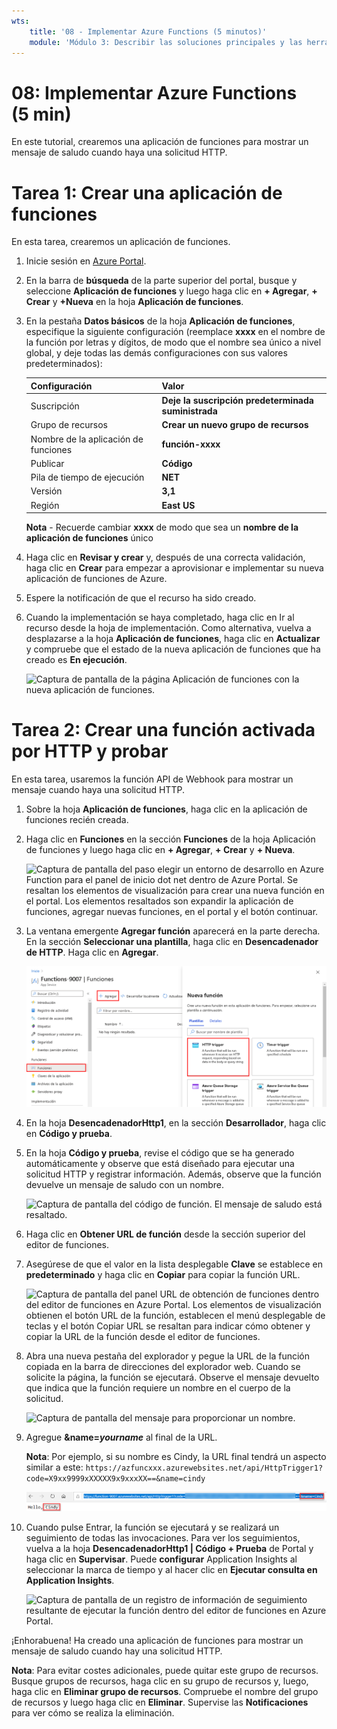 ```yaml
---
wts:
    title: '08 - Implementar Azure Functions (5 minutos)'
    module: 'Módulo 3: Describir las soluciones principales y las herramientas de administración'
---
```

# 08: Implementar Azure Functions (5 min)

En este tutorial, crearemos una aplicación de funciones para mostrar un mensaje de saludo cuando haya una solicitud HTTP. 

# Tarea 1: Crear una aplicación de funciones 

En esta tarea, crearemos un aplicación de funciones.

1. Inicie sesión en [Azure Portal](https://portal.azure.com).

2. En la barra de **búsqueda** de la parte superior del portal, busque y seleccione **Aplicación de funciones** y luego haga clic en **+ Agregar**, **+ Crear** y **+Nueva** en la hoja **Aplicación de funciones**.

3. En la pestaña **Datos básicos** de la hoja **Aplicación de funciones**, especifique la siguiente configuración (reemplace **xxxx** en el nombre de la función por letras y dígitos, de modo que el nombre sea único a nivel global, y deje todas las demás configuraciones con sus valores predeterminados): 

    | Configuración | Valor |
    | -- | --|
    | Suscripción | **Deje la suscripción predeterminada suministrada** |
    | Grupo de recursos | **Crear un nuevo grupo de recursos** |
    | Nombre de la aplicación de funciones | **función-xxxx** |
    | Publicar | **Código** |
    | Pila de tiempo de ejecución | **NET** |
    | Versión | **3,1** |
    | Región | **East US** |

    **Nota** - Recuerde cambiar **xxxx** de modo que sea un **nombre de la aplicación de funciones** único

4. Haga clic en **Revisar y crear** y, después de una correcta validación, haga clic en **Crear** para empezar a aprovisionar e implementar su nueva aplicación de funciones de Azure.

5. Espere la notificación de que el recurso ha sido creado.

6. Cuando la implementación se haya completado, haga clic en Ir al recurso desde la hoja de implementación. Como alternativa, vuelva a desplazarse a la hoja **Aplicación de funciones**, haga clic en **Actualizar** y compruebe que el estado de la nueva aplicación de funciones que ha creado es **En ejecución**. 

    ![Captura de pantalla de la página Aplicación de funciones con la nueva aplicación de funciones.](../images/0701.png)

# Tarea 2: Crear una función activada por HTTP y probar

En esta tarea, usaremos la función API de Webhook para mostrar un mensaje cuando haya una solicitud HTTP. 

1. Sobre la hoja **Aplicación de funciones**, haga clic en la aplicación de funciones recién creada. 

2. Haga clic en **Funciones** en la sección **Funciones** de la hoja Aplicación de funciones y luego haga clic en **+ Agregar**, **+ Crear** y **+ Nueva**.

    ![Captura de pantalla del paso elegir un entorno de desarrollo en Azure Function para el panel de inicio dot net dentro de Azure Portal. Se resaltan los elementos de visualización para crear una nueva función en el portal. Los elementos resaltados son expandir la aplicación de funciones, agregar nuevas funciones, en el portal y el botón continuar.](../images/0702.png)

3. La ventana emergente **Agregar función** aparecerá en la parte derecha. En la sección **Seleccionar una plantilla**, haga clic en **Desencadenador de HTTP**. Haga clic en **Agregar**. 

    ![Captura de pantalla del paso Crear una función en Azure Functions para el panel de introducción dot net dentro de Azure Portal. La tarjeta de desencadenador HTTP se resalta para ilustrar los elementos de visualización utilizados para agregar un nuevo webhook a una función de Azure.](../images/0702a.png)

4. En la hoja **DesencadenadorHttp1**, en la sección **Desarrollador**, haga clic en **Código y prueba**. 

5. En la hoja **Código y prueba**, revise el código que se ha generado automáticamente y observe que está diseñado para ejecutar una solicitud HTTP y registrar información. Además, observe que la función devuelve un mensaje de saludo con un nombre. 

    ![Captura de pantalla del código de función. El mensaje de saludo está resaltado.](../images/0704.png)

6. Haga clic en **Obtener URL de función** desde la sección superior del editor de funciones. 

7. Asegúrese de que el valor en la lista desplegable **Clave** se establece en **predeterminado** y haga clic en **Copiar** para copiar la función URL. 

    ![Captura de pantalla del panel URL de obtención de funciones dentro del editor de funciones en Azure Portal. Los elementos de visualización obtienen el botón URL de la función, establecen el menú desplegable de teclas y el botón Copiar URL se resaltan para indicar cómo obtener y copiar la URL de la función desde el editor de funciones.](../images/0705.png)

8. Abra una nueva pestaña del explorador y pegue la URL de la función copiada en la barra de direcciones del explorador web. Cuando se solicite la página, la función se ejecutará. Observe el mensaje devuelto que indica que la función requiere un nombre en el cuerpo de la solicitud.

    ![Captura de pantalla del mensaje para proporcionar un nombre.](../images/0706.png)

9. Agregue **&name=*yourname*** al final de la URL.

    **Nota**: Por ejemplo, si su nombre es Cindy, la URL final tendrá un aspecto similar a este: `https://azfuncxxx.azurewebsites.net/api/HttpTrigger1?code=X9xx9999xXXXXX9x9xxxXX==&name=cindy`

    ![Captura de pantalla de una URL de función resaltada y un nombre de usuario de ejemplo adjunto en la barra de direcciones de un explorador web. El mensaje de saludo y el nombre de usuario también se resaltan para ilustrar el resultado de la función en la ventana principal del explorador.](../images/0707.png)

10. Cuando pulse Entrar, la función se ejecutará y se realizará un seguimiento de todas las invocaciones. Para ver los seguimientos, vuelva a la hoja **DesencadenadorHttp1 \| Código + Prueba** de Portal y haga clic en **Supervisar**. Puede **configurar** Application Insights al seleccionar la marca de tiempo y al hacer clic en **Ejecutar consulta en Application Insights**.

    ![Captura de pantalla de un registro de información de seguimiento resultante de ejecutar la función dentro del editor de funciones en Azure Portal.](../images/0709.png) 

¡Enhorabuena! Ha creado una aplicación de funciones para mostrar un mensaje de saludo cuando hay una solicitud HTTP. 

**Nota**: Para evitar costes adicionales, puede quitar este grupo de recursos. Busque grupos de recursos, haga clic en su grupo de recursos y, luego, haga clic en **Eliminar grupo de recursos**. Compruebe el nombre del grupo de recursos y luego haga clic en **Eliminar**. Supervise las **Notificaciones** para ver cómo se realiza la eliminación.
